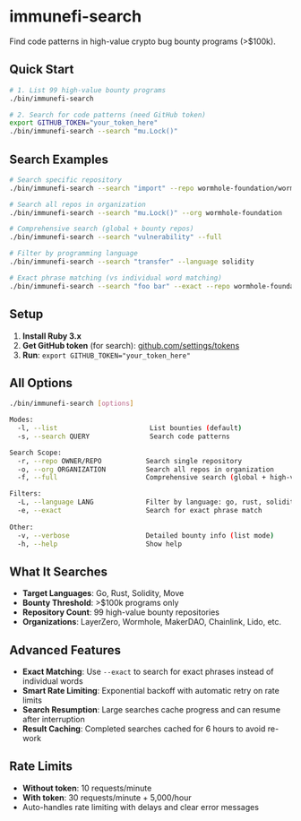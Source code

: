 # immunefi-search

Find code patterns in high-value crypto bug bounty programs (>$100k).

## Quick Start

```bash
# 1. List 99 high-value bounty programs  
./bin/immunefi-search

# 2. Search for code patterns (need GitHub token)
export GITHUB_TOKEN="your_token_here"
./bin/immunefi-search --search "mu.Lock()"
```

## Search Examples

```bash
# Search specific repository
./bin/immunefi-search --search "import" --repo wormhole-foundation/wormhole

# Search all repos in organization  
./bin/immunefi-search --search "mu.Lock()" --org wormhole-foundation

# Comprehensive search (global + bounty repos)
./bin/immunefi-search --search "vulnerability" --full

# Filter by programming language
./bin/immunefi-search --search "transfer" --language solidity

# Exact phrase matching (vs individual word matching)
./bin/immunefi-search --search "foo bar" --exact --repo wormhole-foundation/wormhole
```

## Setup

1. **Install Ruby 3.x**
2. **Get GitHub token** (for search): [github.com/settings/tokens](https://github.com/settings/tokens)
3. **Run**: `export GITHUB_TOKEN="your_token_here"`

## All Options

```bash
./bin/immunefi-search [options]

Modes:
  -l, --list                       List bounties (default)
  -s, --search QUERY               Search code patterns

Search Scope:
  -r, --repo OWNER/REPO           Search single repository  
  -o, --org ORGANIZATION          Search all repos in organization
  -f, --full                      Comprehensive search (global + high-value)

Filters:
  -L, --language LANG             Filter by language: go, rust, solidity, move
  -e, --exact                     Search for exact phrase match
  
Other:
  -v, --verbose                   Detailed bounty info (list mode)
  -h, --help                      Show help
```

## What It Searches

- **Target Languages**: Go, Rust, Solidity, Move
- **Bounty Threshold**: >$100k programs only  
- **Repository Count**: 99 high-value bounty repositories
- **Organizations**: LayerZero, Wormhole, MakerDAO, Chainlink, Lido, etc.

## Advanced Features

- **Exact Matching**: Use `--exact` to search for exact phrases instead of individual words
- **Smart Rate Limiting**: Exponential backoff with automatic retry on rate limits
- **Search Resumption**: Large searches cache progress and can resume after interruption
- **Result Caching**: Completed searches cached for 6 hours to avoid re-work

## Rate Limits

- **Without token**: 10 requests/minute
- **With token**: 30 requests/minute + 5,000/hour
- Auto-handles rate limiting with delays and clear error messages
